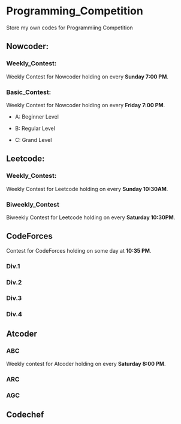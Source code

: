 # Programming_Competition
Store my own codes for Programmiing Competition

## Nowcoder:

### Weekly_Contest:
Weekly Contest for Nowcoder holding on every **Sunday 7:00 PM**.

### Basic_Contest:
Weekly Contest for Nowcoder holding on every **Friday 7:00 PM**.

- A: Beginner Level

- B: Regular Level

- C: Grand Level

## Leetcode:

### Weekly_Contest:
Weekly Contest for Leetcode holding on every **Sunday 10:30AM**.

### Biweekly_Contest
Biweekly Contest for Leetcode holding on every **Saturday 10:30PM**.

## CodeForces

Contest for CodeForces holding on some day at **10:35 PM**.

### Div.1

### Div.2

### Div.3

### Div.4

## Atcoder

### ABC
Weekly contest for Atcoder holding on every **Saturday 8:00 PM**.

### ARC

### AGC

## Codechef
